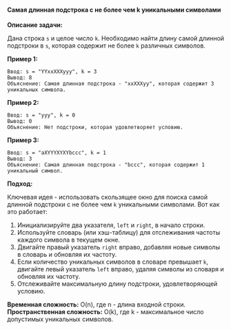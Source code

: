 #### Самая длинная подстрока с не более чем k уникальными символами

**Описание задачи:**

Дана строка `s` и целое число `k`. Необходимо найти длину самой длинной подстроки в `s`, которая содержит не более `k` различных символов.

**Пример 1:**

```
Ввод: s = "YYxxXXXyyy", k = 3
Вывод: 8
Объяснение: Самая длинная подстрока - "xxXXXyy", которая содержит 3 уникальных символа.
```

**Пример 2:**

```
Ввод: s = "yyy", k = 0
Вывод: 0
Объяснение: Нет подстроки, которая удовлетворяет условию.
```

**Пример 3:**

```
Ввод: s = "aXYYYXYXYbccc", k = 1
Вывод: 3
Объяснение: Самая длинная подстрока - "bccc", которая содержит 1 уникальный символ.
```

**Подход:**

Ключевая идея - использовать скользящее окно для поиска самой длинной подстроки с не более чем `k` уникальными символами. Вот как это работает:

1. Инициализируйте два указателя, `left` и `right`, в начало строки.
2. Используйте словарь (или хэш-таблицу) для отслеживания частоты каждого символа в текущем окне.
3. Двигайте правый указатель `right` вправо, добавляя новые символы в словарь и обновляя их частоту.
4. Если количество уникальных символов в словаре превышает `k`, двигайте левый указатель `left` вправо, удаляя символы из словаря и обновляя их частоту.
5. Отслеживайте максимальную длину подстроки, удовлетворяющей условию.

**Временная сложность:** O(n), где n - длина входной строки.
**Пространственная сложность:** O(k), где k - максимальное число допустимых уникальных символов.
